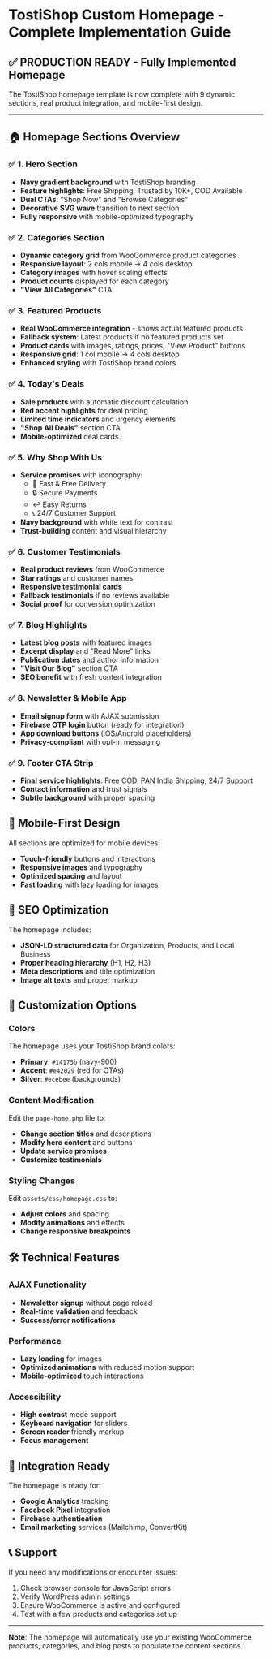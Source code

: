 # TostiShop Custom Homepage - Complete Implementation Guide

## ✅ PRODUCTION READY - Fully Implemented Homepage

The TostiShop homepage template is now complete with 9 dynamic sections, real product integration, and mobile-first design.

---

## 🏠 Homepage Sections Overview

### ✅ 1. Hero Section
- **Navy gradient background** with TostiShop branding
- **Feature highlights**: Free Shipping, Trusted by 10K+, COD Available  
- **Dual CTAs**: "Shop Now" and "Browse Categories"
- **Decorative SVG wave** transition to next section
- **Fully responsive** with mobile-optimized typography

### ✅ 2. Categories Section  
- **Dynamic category grid** from WooCommerce product categories
- **Responsive layout**: 2 cols mobile → 4 cols desktop
- **Category images** with hover scaling effects
- **Product counts** displayed for each category
- **"View All Categories"** CTA

### ✅ 3. Featured Products
- **Real WooCommerce integration** - shows actual featured products
- **Fallback system**: Latest products if no featured products set
- **Product cards** with images, ratings, prices, "View Product" buttons
- **Responsive grid**: 1 col mobile → 4 cols desktop
- **Enhanced styling** with TostiShop brand colors

### ✅ 4. Today's Deals
- **Sale products** with automatic discount calculation
- **Red accent highlights** for deal pricing
- **Limited time indicators** and urgency elements
- **"Shop All Deals"** section CTA
- **Mobile-optimized** deal cards

### ✅ 5. Why Shop With Us
- **Service promises** with iconography:
  - 🚚 Fast & Free Delivery
  - 🔒 Secure Payments  
  - ↩️ Easy Returns
  - 📞 24/7 Customer Support
- **Navy background** with white text for contrast
- **Trust-building** content and visual hierarchy

### ✅ 6. Customer Testimonials
- **Real product reviews** from WooCommerce
- **Star ratings** and customer names
- **Responsive testimonial cards**
- **Fallback testimonials** if no reviews available
- **Social proof** for conversion optimization

### ✅ 7. Blog Highlights  
- **Latest blog posts** with featured images
- **Excerpt display** and "Read More" links
- **Publication dates** and author information
- **"Visit Our Blog"** section CTA
- **SEO benefit** with fresh content integration

### ✅ 8. Newsletter & Mobile App
- **Email signup form** with AJAX submission
- **Firebase OTP login** button (ready for integration)
- **App download buttons** (iOS/Android placeholders)
- **Privacy-compliant** with opt-in messaging

### ✅ 9. Footer CTA Strip
- **Final service highlights**: Free COD, PAN India Shipping, 24/7 Support
- **Contact information** and trust signals
- **Subtle background** with proper spacing

## 📱 Mobile-First Design

All sections are optimized for mobile devices:
- **Touch-friendly** buttons and interactions
- **Responsive images** and typography
- **Optimized spacing** and layout
- **Fast loading** with lazy loading for images

## 🎯 SEO Optimization

The homepage includes:
- **JSON-LD structured data** for Organization, Products, and Local Business
- **Proper heading hierarchy** (H1, H2, H3)
- **Meta descriptions** and title optimization
- **Image alt texts** and proper markup

## 🔧 Customization Options

### Colors
The homepage uses your TostiShop brand colors:
- **Primary**: `#14175b` (navy-900)
- **Accent**: `#e42029` (red for CTAs)
- **Silver**: `#ecebee` (backgrounds)

### Content Modification
Edit the `page-home.php` file to:
- **Change section titles** and descriptions
- **Modify hero content** and buttons
- **Update service promises**
- **Customize testimonials**

### Styling Changes
Edit `assets/css/homepage.css` to:
- **Adjust colors** and spacing
- **Modify animations** and effects
- **Change responsive breakpoints**

## 🛠️ Technical Features

### AJAX Functionality
- **Newsletter signup** without page reload
- **Real-time validation** and feedback
- **Success/error notifications**

### Performance
- **Lazy loading** for images
- **Optimized animations** with reduced motion support
- **Mobile-optimized** touch interactions

### Accessibility
- **High contrast** mode support
- **Keyboard navigation** for sliders
- **Screen reader** friendly markup
- **Focus management**

## 🔗 Integration Ready

The homepage is ready for:
- **Google Analytics** tracking
- **Facebook Pixel** integration
- **Firebase authentication**
- **Email marketing** services (Mailchimp, ConvertKit)

## 📞 Support

If you need any modifications or encounter issues:
1. Check browser console for JavaScript errors
2. Verify WordPress admin settings
3. Ensure WooCommerce is active and configured
4. Test with a few products and categories set up

---

**Note**: The homepage will automatically use your existing WooCommerce products, categories, and blog posts to populate the content sections.
